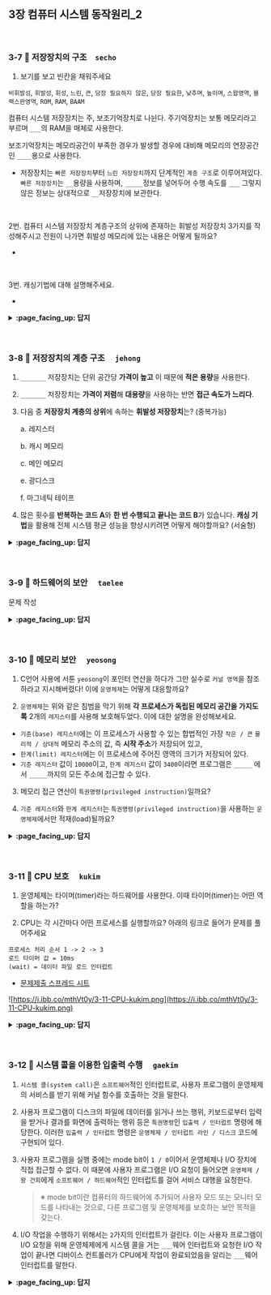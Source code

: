 ## 3장 컴퓨터 시스템 동작원리_2

<br>

### 3-7 :fallen_leaf: 저장장치의 구조　`secho`

1. 보기를 보고 빈칸을 채워주세요

`비휘발성`, `휘발성`, `휘성`, `느린`, `큰`, `당장 필요하지 않은`, `당장 필요한`, `낮추며`, `높이며`, `스왑영역`, `블랙스완영역`, `ROM`, `RAM`, `BAAM`

컴퓨터 시스템 저장장치는 주, 보조기억장치로 나뉜다. 주기억장치는 보통 메모리라고 부르며 `___`의 RAM을 매체로 사용한다.

보조기억장치는 메모리공간이 부족한 경우가 발생할 경우에 대비해 메모리의 연장공간인 `____`용으로 사용한다.

- 저장장치는 `빠른 저장장치`부터 `느린 저장장치`까지 단계적인 `계층 구조`로 이루어져있다. `빠른 저장장치`는 `__`용량을 사용하며, `_____`정보를 넣어두어 수행 속도를 `___` 그렇지 않은 정보는 상대적으로 `__`저장장치에 보관한다.

<br>

2번. 컴퓨터 시스템 저장장치 계층구조의 상위에 존재하는 휘발성 저장장치 3가지를 작성해주시고 전원이 나가면 휘발성 메모리에 있는  내용은 어떻게 될까요?

- 

<br>

3번. 캐싱기법에 대해 설명해주세요.

- 


<details>
<summary> <b> :page_facing_up: 답지 </b>  </summary>
<div markdown="1">

1.보기를 보고 빈칸을 채워주세요.

`비휘발성`, `휘발성`, `휘성`, `느린`, `큰`, `당장 필요하지 않은`, `당장 필요한`, `낮추며`, `높이며`, `스왑영역`, `블랙스완영역`, `ROM`, `RAM`, `BAAM`

컴퓨터 시스템 저장장치는 주, 보조기억장치로 나뉜다. 주기억장치는 보통 메모리라고 부르며 `휘발성`의 `RAM`을 매체로 사용한다.

보조기억장치는 메모리공간이 부족한 경우가 발생할 경우에 대비해 메모리의 연장공간인 ``용으로 사용한다.

- 저장장치는 `빠른 저장장치`부터 `느린 저장장치`까지 단계적인 `계층 구조`로 이루어져있다. `빠른 저장장치`는 `적은`용량을 사용하며, `당장 필요한`정보를 넣어두어 수행 속도를 `높이고` 그렇지 않은 정보는 상대적으로 `느린`저장장치에 보관한다.

2번. 컴퓨터 시스템 저장장치 계층구조의 상위에 존재하는 휘발성 저장장치 3가지를 작성해주시고 전원이 나가면 휘발성 메모리에 있는  내용은 어떻게 될까요?

- 레지스터, 캐시 메모리, 메인 메모리
- 지워지게됨

3번. 캐싱기법에 대해 설명해주세요.

- 느린 저장장치의 내용중 빈번히 사용될 정보를 빠른 저장장치, 캐시메모리에 선별적으로 저장함으로써 성능을 향상시킬 수 있는 기법

</div>
</details>
<br><br>

### 3-8 :fallen_leaf: 저장장치의 계층 구조	　`jehong`

1. `_______` 저장장치는 단위 공간당 **가격이 높고** 이 때문에 **적은 용량**을 사용한다.

2. `_______` 저장장치는 **가격이 저렴**해 **대용량**을 사용하는 반면 **접근 속도가 느리다**.

3. 다음 중 **저장장치 계층의 상위**에 속하는 **휘발성 저장장치**는? (중복가능)

   a. 레지스터

   b. 캐시 메모리

   c. 메인 메모리

   e. 광디스크

   f. 마그네틱 테이프

4. 많은 횟수를 **반복하는 코드 A**와 **한 번 수행되고 끝나는 코드 B**가 있습니다. **캐싱 기법**을 활용해 전체 시스템 평균 성능을 향상시키려면 어떻게 해야할까요? (서술형)


<details>
<summary> <b> :page_facing_up: 답지 </b>  </summary>
<div markdown="1">

1. `빠른` 저장장치는 단위 공간당 가격이 높고 이 때문에 적은 용량을 사용한다.

   > **답**
   >
   > 빠른

2. `느린` 저장장치는 가격이 저렴해 대용량을 사용하는 반면 접근 속도가 느리다.

   > **답**
   >
   > 느린

3. 다음 중 휘발성 저장장치인 것은? (중복가능)

   a. 레지스터

   b. 캐시 메모리

   c. 메인 메모리

   e. 광디스크

   f. 마그네틱 테이프

   > **답**
   >
   > a, b, c

4. 많은 횟수를 반복하는 코드 A와 한 번 수행되고 끝나는 코드 B가 있습니다. 캐싱 기법을 활용해 전체 시스템 평균 성능을 향상시키려면 어떻게 해야할까요? (서술형)

   > **답**
   >
   > 반복코드 A를 빠른 저장장치에 올리면 적은 저장공간만으로 대부분의 경우 수행 속도가 빨라져 전체 시스템의 평균적인 성능을 향상시킬 수 있습니다. 

</div>
</details>
<br><br>


### 3-9 :fallen_leaf: 하드웨어의 보안	　`taelee`

문제 작성


<details>
<summary> <b> :page_facing_up: 답지 </b>  </summary>
<div markdown="1">


답 작성 

</div>
</details>
<br><br>

### 3-10 :fallen_leaf: 메모리 보안	　`yeosong`


1) C언어 사용에 서툰 `yeosong`이 포인터 연산을 하다가 그만 실수로 `커널 영역`을 참조하라고 지시해버렸다! 이에 `운영체제`는 어떻게 대응할까요?



2) `운영체제`는 위와 같은 침범을 막기 위해 **각 프로세스가 독립된 메모리 공간을 가지도록** 2개의 `레지스터`를 사용해 보호해두었다. 이에 대한 설명을 완성해보세요.


- `기준(base) 레지스터`에는 이 프로세스가 사용할 수 있는 합법적인 가장 `작은 / 큰` `물리적 / 상대적` 메모리 주소의 값, 즉 **시작 주소**가 저장되어 있고,
-  `한계(limit) 레지스터`에는 이 프로세스에 주어진 영역의 크기가 저장되어 있다.
-  `기준 레지스터` 값이 `10000`이고, `한계 레지스터` 값이 `3400`이라면 프로그램은 `_____` 에서 `_____`까지의 모든 주소에 접근할 수 있다.


3) 메모리 접근 연산이 `특권명령(privileged instruction)`일까요? 


4) `기준 레지스터`와 `한계 레지스터`는 `특권명령(privileged instruction)`을 사용하는 `운영체제`에서만 적재(load)될까요? 

<details>
<summary> <b> :page_facing_up: 답지 </b>  </summary>
<div markdown="1">


1) C언어 사용에 서툰 `yeosong`이 포인터 연산을 하다가 그만 실수로 `커널 영역`을 참조하라고 지시해버렸다! 이에 `운영체제`는 어떻게 대응할까요?

>- 예외상황(exception)으로 간주, 이를 발생시킨 프로그램을 강제종료 시킨다.
>- 오류로 간주하고 trap을 발생시킨다. 
>모두 정답 처리~

2) `운영체제`는 위와 같은 침범을 막기 위해 **각 프로세스가 독립된 메모리 공간을 가지도록** 2개의 `레지스터`를 사용해 보호해두었다. 이에 대한 설명을 완성해보세요.

- `기준(base)레지스터`에는 이 프로세스가 사용할 수 있는 합법적인 가장 `작은` `물리적` 메모리 주소의 값, 즉 **시작 주소**가 저장되어 있고,
-  `한계(limit)레지스터`에는 이 프로세스에 주어진 영역의 크기가 저장되어 있다.
-  `기준 레지스터` 값이 `10000`이고, `한계 레지스터` 값이 `3400`이라면 프로그램은 `10000` 에서 `13400`까지의 모든 주소에 접근할 수 있다.

3) 메모리 접근 연산이 `특권명령(privileged instruction)`일까요?
> 아니오. 그냥 합법 공간 내인지 체크만 하는 것입니다.

4) `기준 레지스터`와 `한계 레지스터`는 `특권명령(privileged instruction)`을 사용하는 `운영체제`에서만 적재(load)될까요?
> 네. 그래야 사용자 프로그램으로부터 운영체제의 인터럽트 처리 루틴, 커널 영역 같은 중요한 부분들을 보호할 수 있겠죠? 공룡책 387p


</div>
</details>
<br><br>



### 3-11 :fallen_leaf: CPU 보호	　`kukim`

1. 운영체제는 타이머(timer)라는 하드웨어를 사용한다. 이때 타이머(timer)는 어떤 역할을 하는가?
    
2. CPU는 각 시간마다 어떤 프로세스를 실행할까요? 아래의 링크로 들어가 문제를 풀어주세요  
```
프로세스 처리 순서 1 -> 2 -> 3
로드 타이머 값 = 10ms 
(wait) = 데이터 파일 로드 인터럽트
```
- [문제제출 스프레드 시트](https://docs.google.com/spreadsheets/d/1wKZgWhaW6G1uPVKDs6E-XuP-lH4yLzEoygZB-I381Wc/edit?usp=sharing)

![https://i.ibb.co/mthVt0y/3-11-CPU-kukim.png](https://i.ibb.co/mthVt0y/3-11-CPU-kukim.png)



<details>
<summary> <b> :page_facing_up: 답지 </b>  </summary>
<div markdown="1">

1. 운영체제는 타이머(timer)라는 하드웨어를 사용한다. 이때 타이머(timer)는 어떤 역할을 하는가?
    - 정답 : 정해진 시간마다 인터럽트를 발생시켜 운영체제가 CPU의 제어권을 획득할 수 있도록 해준다. 예를 들어 CPU는 A와 B라는 프로세스를 처리해야 하는데 A가 먼저 실행되었다. A 프로세스가 끝나지 않고 계속 실행되고 있다, 타이머는 일정 시간이 지나면 A프로세스의 CPU 제어권을 빼앗고 운영체제로 돌려준다. 이때 운영체제는 B 프로세스가 실행되게 만들어 준다. (선점형 OS)
    
2. CPU는 각 시간마다 어떤 프로세스를 실행할까요? 아래의 링크로 들어가 문제를 풀어주세요  
```
프로세스 처리 순서 1 -> 2 -> 3
로드 타이머 값 = 10ms 
(wait) = 데이터 파일 로드 인터럽트
```
- [문제제출 스프레드 시트](https://docs.google.com/spreadsheets/d/1wKZgWhaW6G1uPVKDs6E-XuP-lH4yLzEoygZB-I381Wc/edit?usp=sharing)

![https://i.ibb.co/mthVt0y/3-11-CPU-kukim.png](https://i.ibb.co/mthVt0y/3-11-CPU-kukim.png)




</div>
</details>
<br><br>


### 3-12 :fallen_leaf: 시스템 콜을 이용한 입출력 수행	　`gaekim`

1. `시스템 콜(system call)`은 `소프트웨어`적인 인터럽트로, 사용자 프로그램이 운영체제의 서비스를 받기 위해 커널 함수를 호출하는 것을 말한다.  

2. 사용자 프로그램이 디스크의 파일에 데이터를 읽거나 쓰는 행위, 키보드로부터 입력을 받거나 결과를 화면에 출력하는 행위 등은 `특권명령`인 `입출력 / 인터럽트` 명령에 해당한다. 이러한 `입출력 / 인터럽트` 명령은 `운영체제 / 인터럽트 라인 / 디스크` 코드에 구현되어 있다.  

3. 사용자 프로그램을 실행 중에는 mode bit이 `1 / 0`이어서 운영체제나 I/O 장치에 직접 접근할 수 없다. 이 때문에 사용자 프로그램은 I/O 요청이 들어오면 `운영체제 / 왕 건희`에게 `소프트웨어 / 하드웨어`적인 인터럽트를 걸어 서비스 대행을 요청한다.   

   > ※ mode bit이란 컴퓨터의 하드웨어에 추가되어 사용자 모드 또는 모니터 모드를 나타내는 것으로, 다른 프로그램 및 운영체제를 보호하는 보안 목적을 갖는다.  
  
4. I/O 작업을 수행하기 위해서는 `2`가지의 인터럽트가 걸린다. 이는 사용자 프로그램이 I/O 요청을 위해 운영체제에게 시스템 콜을 거는 `___`웨어 인터럽트와 요청한 I/O 작업이 끝나면 디바이스 컨트롤러가 CPU에게 작업이 완료되었음을 알리는 `___`웨어 인터럽트를 말한다.  


<details>
<summary> <b> :page_facing_up: 답지 </b>  </summary>
<div markdown="1">

1. `시스템 콜(system call)`은 `소프트웨어`적인 인터럽트로, 사용자 프로그램이 운영체제의 서비스를 받기 위해 커널 함수를 호출하는 것을 말한다.
   > 사용자 프로그램이 I/O 요청을 위해 직접 인터럽트 라인(Interrupt line)을 셋팅하는 명령(Instruction)을 실행하는데, 이것이 바로 시스템 콜에 해당한다.

2. 사용자 프로그램이 디스크의 파일에 데이터를 쓰거나, 디스크의 파일로부터 데이터를 읽어오는 행위, 키보드로부터 입력을 받거나 수행 결과를 화면에 출력하는 행위 등은 `특권명령`인 `입출력` 명령에 해당한다. 이러한 `입출력` 명령은 `운영체제` 코드에 구현되어 있다.
   > 운영체제 코드는 정확히 말해서 운영체제 커널 내의 인터럽트 처리루틴[=인터럽트 핸들러]에 정의된 것을 말한다. 

3. 사용자 프로그램을 실행 중에는 mode bit이 `1`이어서 운영체제나 I/O 장치에 직접 접근할 수 없다. 이 때문에 사용자 프로그램은 I/O 요청이 들어오면 `운영체제`에게 `소프트웨어`적인 인터럽트를 걸어 서비스 대행을 요청한다. 

   > ※ mode bit이란 컴퓨터의 하드웨어에 추가되어 사용자 모드 또는 모니터 모드를 나타내는 것으로, 다른 프로그램 및 운영체제를 보호하는 보안 목적을 갖는다.  
   > mode bit 1: 사용자 모드 -> 사용자 프로그램이 CPU를 할당받은 상태이며 제한된 명령(Instruction)만 수행할 수 있다.   
   > mode bit 0: 모니터 모드[=커널 모드, 시스템 모드] -> 운영체제가 CPU를 할당받은 상태이며 메모리 접근, I/O 장치 접근 등을 할 수 있다.  

4. I/O 작업을 수행하기 위해서는 `2`가지의 인터럽트가 걸린다. 이는 사용자 프로그램이 I/O 요청을 위해 운영체제에게 시스템 콜을 거는 `소프트`웨어 인터럽트와 요청한 I/O 작업이 끝나면 디바이스 컨트롤러가 CPU에게 작업이 완료되었음을 알리는 `하드`웨어 인터럽트를 말한다.
   > 소프트웨어: 사용자 프로그램
   > 하드웨어: I/O 디바이스 컨트롤러

</div>
</details>
<br><br>

